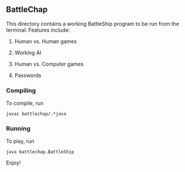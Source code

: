 ## BattleChap
This directory contains a working BattleShip program to be run from the terminal.  Features include:

1. Human vs. Human games

2. Working AI

3. Human vs. Computer games

4. Passwords

### Compiling
To compile, run
  
    javac battlechap/.*java

### Running
To play, run

    java battlechap.BattleShip

Enjoy!
